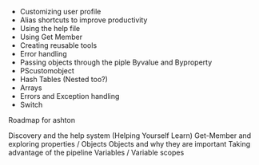 * Customizing user profile
* Alias shortcuts to improve productivity
* Using the help file
* Using Get Member
* Creating reusable tools
* Error handling
* Passing objects through the piple Byvalue and Byproperty
* PScustomobject
* Hash Tables (Nested too?)
* Arrays
* Errors and Exception handling
* Switch


Roadmap for ashton

Discovery and the help system (Helping Yourself Learn)
Get-Member and exploring properties / Objects
Objects and why they are important
Taking advantage of the pipeline
Variables / Variable scopes